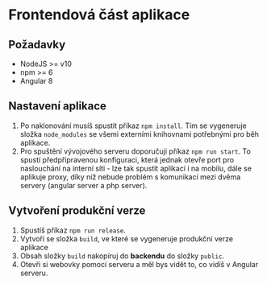 # Frontendová část aplikace

## Požadavky
- NodeJS >= v10
- npm >= 6
- Angular 8

## Nastavení aplikace
1. Po naklonování musíš spustit příkaz `npm install`. 
Tím se vygeneruje složka `node_modules` se všemi externími knihovnami potřebnými pro běh aplikace.
2. Pro spuštění vývojového serveru doporučuji příkaz `npm run start`. 
To spustí předpřipravenou konfiguraci, 
která jednak otevře port pro naslouchání na interní síti - lze tak spustit aplikaci i na mobilu,
dále se aplikuje proxy, díky níž nebude problém s komunikací mezi dvěma servery (angular server a php server).

## Vytvoření produkční verze
1. Spustíš příkaz `npm run release`.
2. Vytvoří se složka `build`, ve které se vygeneruje produkční verze aplikace
3. Obsah složky `build` nakopíruj do **backendu** do složky `public`.
4. Otevři si webovky pomocí serveru a měl bys vidět to, co vidíš v Angular serveru.
